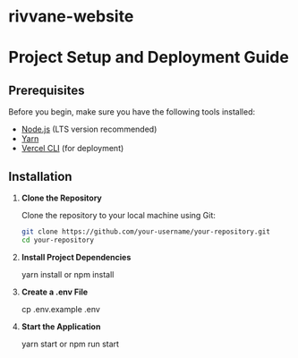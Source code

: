 # rivvane-website

# Project Setup and Deployment Guide

## Prerequisites

Before you begin, make sure you have the following tools installed:

- [Node.js](https://nodejs.org/) (LTS version recommended)
- [Yarn](https://yarnpkg.com/)
- [Vercel CLI](https://vercel.com/docs/concepts/deployments/cli) (for deployment)

## Installation

1. **Clone the Repository**

   Clone the repository to your local machine using Git:

   ```bash
   git clone https://github.com/your-username/your-repository.git
   cd your-repository

2. **Install Project Dependencies**

    yarn install or npm install

3. **Create a .env File**

    cp .env.example .env

4. **Start the Application**

    yarn start
        or
    npm run start